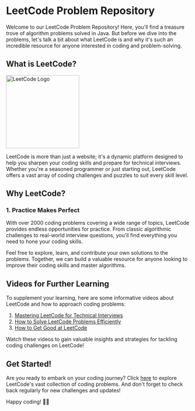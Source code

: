 # LeetCode Problem Repository

Welcome to our LeetCode Problem Repository! Here, you'll find a treasure trove of algorithm problems solved in Java. But before we dive into the problems, let's talk a bit about what LeetCode is and why it's such an incredible resource for anyone interested in coding and problem-solving.

## What is LeetCode?

<img src="https://upload.wikimedia.org/wikipedia/commons/1/19/LeetCode_logo_black.png" alt="LeetCode Logo" width="200"/>

LeetCode is more than just a website; it's a dynamic platform designed to help you sharpen your coding skills and prepare for technical interviews. Whether you're a seasoned programmer or just starting out, LeetCode offers a vast array of coding challenges and puzzles to suit every skill level.

## Why LeetCode?

### 1. Practice Makes Perfect
With over 2000 coding problems covering a wide range of topics, LeetCode provides endless opportunities for practice. From classic algorithmic challenges to real-world interview questions, you'll find everything you need to hone your coding skills.

Feel free to explore, learn, and contribute your own solutions to the problems. Together, we can build a valuable resource for anyone looking to improve their coding skills and master algorithms.

## Videos for Further Learning

To supplement your learning, here are some informative videos about LeetCode and how to approach coding problems:

1. [Mastering LeetCode for Technical Interviews]([https://www.youtube.com/watch?v=7lue9X7l8pw](https://www.udemy.com/course/30-must-do-leetcode-questions-for-technical-interview/?couponCode=ST22FS22724&utm_source=adwords&utm_medium=udemyads&utm_campaign=LongTail_la.EN_cc.ROW&utm_content=deal4584&utm_term=_._ag_77879423894_._ad_535397245857_._kw__._de_c_._dm__._pl__._ti_dsa-1007766171032_._li_9042243_._pd__._&matchtype=&gad_source=2&gclid=Cj0KCQiA84CvBhCaARIsAMkAvkKeEhPCnj8fkjUTG8wGtvKOQTHAg8XzQM72f75Q7oiXCYdauhsVPTAaAhzKEALw_wcB))
2. [How to Solve LeetCode Problems Efficiently]([https://www.youtube.com/watch?v=7HgsS8bRvjo](https://www.youtube.com/watch?v=IB_F10twtvY))
3. [How to Get Good at LeetCode]([https://www.youtube.com/watch?v=9WVs2epINvU](https://www.youtube.com/watch?v=oUJlLAdQGIk))

Watch these videos to gain valuable insights and strategies for tackling coding challenges on LeetCode!

## Get Started!

Are you ready to embark on your coding journey? Click [here](https://leetcode.com/problemset/all/) to explore LeetCode's vast collection of coding problems. And don't forget to check back regularly for new challenges and updates!

Happy coding! 🚀🧠
